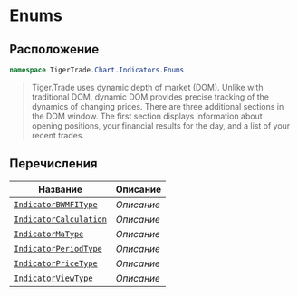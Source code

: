 
# Enums
## Расположение
```csharp    
namespace TigerTrade.Chart.Indicators.Enums
```
> Tiger.Trade uses dynamic depth of market (DOM). Unlike with traditional DOM, dynamic DOM provides precise tracking of the dynamics of changing prices. There are three additional sections in the DOM window. The first section displays information about opening positions, your financial results for the day, and a list of your recent trades.


## Перечисления
| Название | Описание |
| --- | --- |
| [`IndicatorBWMFIType`](./Enums/IndicatorBWMFIType.cs.md) | *Описание* |
| [`IndicatorCalculation`](./Enums/IndicatorCalculation.cs.md) | *Описание* |
| [`IndicatorMaType`](./Enums/IndicatorMaType.cs.md) | *Описание* |
| [`IndicatorPeriodType`](./Enums/IndicatorPeriodType.cs.md) | *Описание* |
| [`IndicatorPriceType`](./Enums/IndicatorPriceType.cs.md) | *Описание* |
| [`IndicatorViewType`](./Enums/IndicatorViewType.cs.md) | *Описание* |
